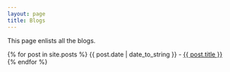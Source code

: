```yaml
---
layout: page
title: Blogs
---
```


This page enlists all the blogs.


{% for post in site.posts %}
{{ post.date | date_to_string }} -
  <a href="{{ post.url }}">
    {{ post.title }}
  </a>
{% endfor %}